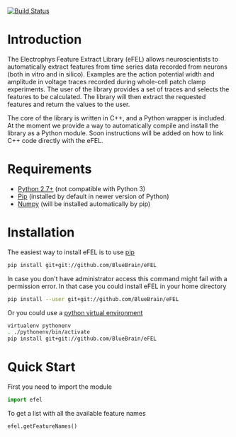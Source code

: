 [![Build Status](https://travis-ci.org/BlueBrain/eFEL.svg?branch=master)](https://travis-ci.org/BlueBrain/eFEL)

Introduction
============

The Electrophys Feature Extract Library (eFEL) allows neuroscientists
to automatically extract features from time series data recorded from neurons 
(both in vitro and in silico). 
Examples are the action potential width and amplitude in voltage traces recorded
during whole-cell patch clamp experiments.
The user of the library provides a set of traces and selects the features to
be calculated. The library will then extract the requested features and return
the values to the user.

The core of the library is written in C++, and a Python wrapper is included.
At the moment we provide a way to automatically compile and install the library
as a Python module. Soon instructions will be added on how to link C++ code 
directly with the eFEL.

Requirements
============

* [Python 2.7+](https://www.python.org/download/releases/2.7/) (not compatible with Python 3)
* [Pip](https://pip.pypa.io) (installed by default in newer version of Python)
* [Numpy](http://www.numpy.org) (will be installed automatically by pip)

Installation
============

The easiest way to install eFEL is to use [pip](https://pip.pypa.io)

```bash
pip install git+git://github.com/BlueBrain/eFEL
```
In case you don't have administrator access this command might fail with a 
permission error. In that case you could install eFEL in your home directory

```bash
pip install --user git+git://github.com/BlueBrain/eFEL
```

Or you could use a [python virtual environment](https://virtualenv.pypa.io)

```bash
virtualenv pythonenv
. ./pythonenv/bin/activate
pip install git+git://github.com/BlueBrain/eFEL
```

Quick Start
===========

First you need to import the module

```python
import efel
```

To get a list with all the available feature names

```python
efel.getFeatureNames()
```
